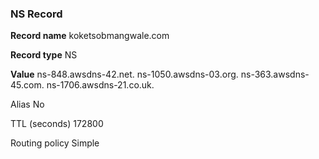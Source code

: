 ### NS Record

**Record name**
koketsobmangwale.com

**Record type**
NS

**Value**
ns-848.awsdns-42.net.
ns-1050.awsdns-03.org.
ns-363.awsdns-45.com.
ns-1706.awsdns-21.co.uk.

Alias
No

TTL (seconds)
172800

Routing policy
Simple
